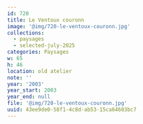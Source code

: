 ```yaml
---
id: 720
title: Le Ventoux couronn
image: '@img/720-le-ventoux-couronn.jpg'
collections:
  - paysages
  - selected-july-2025
categories: Paysages
w: 65
h: 46
location: old atelier
note: ''
year: '2003'
year_start: 2003
year_end: null
file: '@img/720-le-ventoux-couronn.jpg'
uuid: 43ee9de0-58f1-4c8d-ab53-15ca64603bc7
---
```


